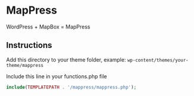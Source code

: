MapPress
========

WordPress + MapBox = MapPress

Instructions
------------

Add this directory to your theme folder, example:
```wp-content/themes/your-theme/mappress```

Include this line in your functions.php file
```php
include(TEMPLATEPATH . '/mappress/mappress.php');
```